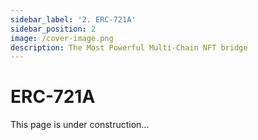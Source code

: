 ```yaml
---
sidebar_label: '2. ERC-721A'
sidebar_position: 2
image: /cover-image.png
description: The Most Powerful Multi-Chain NFT bridge
---
```


# ERC-721A

This page is under construction...